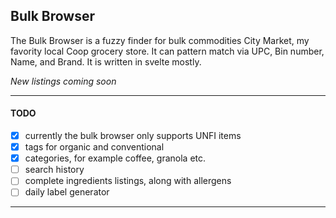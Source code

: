 
## Bulk Browser

The Bulk Browser is a fuzzy finder for bulk commodities City Market, my favority local Coop grocery store. It can pattern match via UPC, Bin number, Name, and Brand. It is written in svelte mostly. 


*New listings coming soon*

---

#### TODO 

- [x] currently the bulk browser only supports UNFI items
- [x] tags for organic and conventional
- [x] categories, for example coffee, granola etc.
- [ ] search history
- [ ] complete ingredients listings, along with allergens
- [ ] daily label generator

--- 


